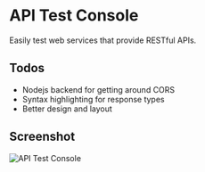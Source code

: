 # API Test Console

Easily test web services that provide RESTful APIs.

## Todos

- Nodejs backend for getting around CORS
- Syntax highlighting for response types
- Better design and layout

## Screenshot

![API Test Console](http://i.imgur.com/vgbmLZh.png)
